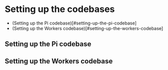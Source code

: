 # Setting up the codebases

* (Setting up the Pi codebase)[#setting-up-the-pi-codebase]
* (Setting up the Workers codebase)[#setting-up-the-workers-codebase]

## Setting up the Pi codebase


## Setting up the Workers codebase